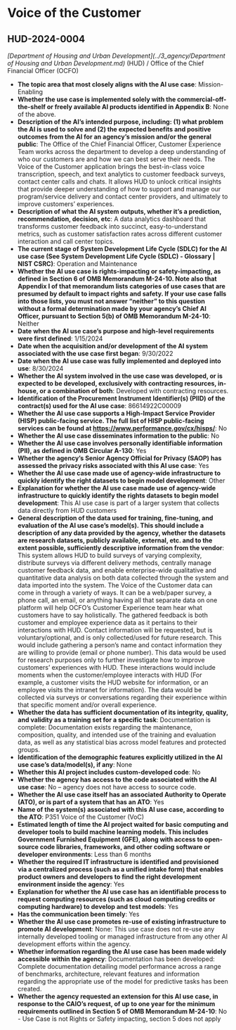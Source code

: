 # Voice of the Customer
## HUD-2024-0004
_[Department of Housing and Urban Development](../3_agency/Department of Housing and Urban Development.md)_ (HUD) / Office of the Chief Financial Officer (OCFO)


+ **The topic area that most closely aligns with the AI use case**: Mission-Enabling
+ **Whether the use case is implemented solely with the commercial-off-the-shelf or freely available AI products identified in Appendix B**: None of the above.
+ **Description of the AI’s intended purpose, including: (1) what problem the AI is used to solve and (2) the expected benefits and positive outcomes from the AI for an agency’s mission and/or the general public**: The Office of the Chief Financial Officer, Customer Experience Team works across the department to develop a deep understanding of who our customers are and how we can best serve their needs. The Voice of the Customer application brings the best-in-class voice transcription, speech, and text analytics to customer feedback surveys,  contact center calls and chats. It allows HUD to unlock critical insights that provide deeper understanding of how to support and manage our program/service delivery and contact center providers, and ultimately to improve customers’ experiences.
+ **Description of what the AI system outputs, whether it’s a prediction, recommendation, decision, etc**: A data analytics dashboard that transforms customer feedback into succinct, easy-to-understand metrics, such as customer satisfaction rates across different customer interaction and call center topics.
+ **The current stage of System Development Life Cycle (SDLC) for the AI use case (See System Development Life Cycle (SDLC) - Glossary | NIST CSRC)**: Operation and Maintenance
+ **Whether the AI use case is rights-impacting or safety-impacting, as defined in Section 6 of OMB Memorandum M-24-10. Note also that Appendix I of that memorandum lists categories of use cases that are presumed by default to impact rights and safety. If your use case falls into those lists, you must not answer “neither” to this question without a formal determination made by your agency’s Chief AI Officer, pursuant to Section 5(b) of OMB Memorandum M-24-10**: Neither
+ **Date when the AI use case’s purpose and high-level requirements were first defined**: 1/15/2024
+ **Date when the acquisition and/or development of the AI system associated with the use case first began**: 9/30/2022
+ **Date when the AI use case was fully implemented and deployed into use**: 8/30/2024
+ **Whether the AI system involved in the use case was developed, or is expected to be developed, exclusively with contracting resources, in-house, or a combination of both**: Developed with contracting resources.
+ **Identification of the Procurement Instrument Identifier(s) (PIID) of the contract(s) used for the AI use case**: 86614922C00009
+ **Whether the AI use case supports a High-Impact Service Provider (HISP) public-facing service. The full list of HISP public-facing services can be found at https://www.performance.gov/cx/hisps/**: No
+ **Whether the AI use case disseminates information to the public**: No
+ **Whether the AI use case involves personally identifiable information (PII), as defined in OMB Circular A-130**: Yes
+ **Whether the agency’s Senior Agency Official for Privacy (SAOP) has assessed the privacy risks associated with this AI use case**: Yes
+ **Whether the AI use case made use of agency-wide infrastructure to quickly identify the right datasets to begin model development**: Other
+ **Explanation for whether the AI use case made use of agency-wide infrastructure to quickly identify the rights datasets to begin model development**: This AI use case is part of a larger system that collects data directly from HUD customers
+ **General description of the data used for training, fine-tuning, and evaluation of the AI use case’s model(s). This should include a description of any data provided by the agency, whether the datasets are research datasets, publicly available, external, etc. and to the extent possible, sufficiently descriptive information from the vendor**: This system allows HUD to build surveys of varying complexity, distribute surveys via different delivery methods, centrally manage customer feedback data, and enable enterprise-wide qualitative and quantitative data analysis on both data collected through the system and data imported into the system.  The Voice of the Customer data can come in through a variety of ways. It can be a web/paper survey, a phone call, an email, or anything having all that separate data on one platform will help OCFO’s Customer Experience team hear what customers have to say holistically. The gathered feedback is both customer and employee experience data as it pertains to their interactions with HUD. Contact information will be requested, but is voluntary/optional, and is only collected/used for future research. This would include gathering a person’s name and contact information they are willing to provide (email or phone number). This data would be used for research purposes only to further investigate how to improve customers’ experiences with HUD.  These interactions would include moments when the customer/employee interacts with HUD (For example, a customer visits the HUD website for information, or an employee visits the intranet for information). The data would be collected via surveys or conversations regarding their experience within that specific moment and/or overall experience.
+ **Whether the data has sufficient documentation of its integrity, quality, and validity as a training set for a specific task**: Documentation is complete: Documentation exists regarding the maintenance, composition, quality, and intended use of the training and evaluation data, as well as any statistical bias across model features and protected groups.
+ **Identification of the demographic features explicitly utilized in the AI use case’s data/model(s), if any**: None
+ **Whether this AI project includes custom-developed code**: No
+ **Whether the agency has access to the code associated with the AI use case**: No – agency does not have access to source code.
+ **Whether the AI use case itself has an associated Authority to Operate (ATO), or is part of a system that has an ATO**: Yes
+ **Name of the system(s) associated with this AI use case, according to the ATO**: P351 Voice of the Customer (VoC)
+ **Estimated length of time the AI project waited for basic computing and developer tools to build machine learning models. This includes Government Furnished Equipment (GFE), along with access to open-source code libraries, frameworks, and other coding software or developer environments**: Less than 6 months
+ **Whether the required IT infrastructure is identified and provisioned via a centralized process (such as a unified intake form) that enables product owners and developers to find the right development environment inside the agency**: Yes
+ **Explanation for whether the AI use case has an identifiable process to request computing resources (such as cloud computing credits or computing hardware) to develop and test models**: Yes
+ **Has the communication been timely**: Yes
+ **Whether the AI use case promotes re-use of existing infrastructure to promote AI development**: None: This use case does not re-use any internally developed tooling or managed infrastructure from any other AI development efforts within the agency.
+ **Whether information regarding the AI use case has been made widely accessible within the agency**: Documentation has been developed: Complete documentation detailing model performance across a range of benchmarks, architecture, relevant features and information regarding the appropriate use of the model for predictive tasks has been created.
+ **Whether the agency requested an extension for this AI use case, in response to the CAIO’s request, of up to one year for the minimum requirements outlined in Section 5 of OMB Memorandum M-24-10**: No - Use Case is not Rights or Safety impacting, section 5 does not apply